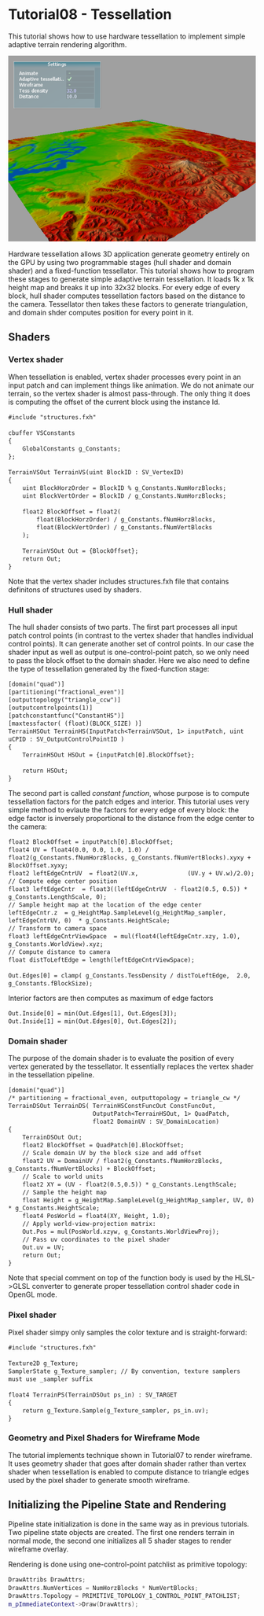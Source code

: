 # Tutorial08 - Tessellation

This tutorial shows how to use hardware tessellation to implement simple adaptive terrain 
rendering algorithm.

![](Screenshot.png)

Hardware tessellation allows 3D application generate geometry entirely on the GPU by using 
two programmable stages (hull shader and domain shader) and a fixed-function tessellator. 
This tutorial shows how to program these stages to generate simple adaptive terrain tessellation.
It loads 1k x 1k height map and breaks it up into 32x32 blocks. For every edge of every block,
hull shader computes tessellation factors based on the distance to the camera. Tessellator
then takes these factors to generate triangulation, and domain shder computes position for
every point in it.

## Shaders

### Vertex shader

When tessellation is enabled, vertex shader processes every point in an input patch and
can implement things like animation. We do not animate our terrain, so the vertex shader
is almost pass-through. The only thing it does is computing the offset of the current block using
the instance Id.

```hlsl
#include "structures.fxh"

cbuffer VSConstants
{
    GlobalConstants g_Constants;
};

TerrainVSOut TerrainVS(uint BlockID : SV_VertexID)
{
    uint BlockHorzOrder = BlockID % g_Constants.NumHorzBlocks;
    uint BlockVertOrder = BlockID / g_Constants.NumHorzBlocks;
    
    float2 BlockOffset = float2( 
        float(BlockHorzOrder) / g_Constants.fNumHorzBlocks,
        float(BlockVertOrder) / g_Constants.fNumVertBlocks
    );

    TerrainVSOut Out = {BlockOffset};
    return Out;
}
```

Note that the vertex shader includes structures.fxh file that contains definitons of structures
used by shaders.

### Hull shader

The hull shader consists of two parts. The first part processes all input patch control points (in contrast to
the vertex shader that handles individual control points). It can generate another set of control points.
In our case the shader input as well as output is one-control-point patch, so we only need to 
pass the block offset to the domain shader. Here we also need to define the type of
tessellation generated by the fixed-function stage:

```hlsl
[domain("quad")]
[partitioning("fractional_even")]
[outputtopology("triangle_ccw")]
[outputcontrolpoints(1)]
[patchconstantfunc("ConstantHS")]
[maxtessfactor( (float)(BLOCK_SIZE) )]
TerrainHSOut TerrainHS(InputPatch<TerrainVSOut, 1> inputPatch, uint uCPID : SV_OutputControlPointID )
{
    TerrainHSOut HSOut = {inputPatch[0].BlockOffset};

    return HSOut;
}
```

The second part is called *constant function*, whose purpose is to compute tessellation
factors for the patch edges and interior. This tutorial uses very simple method to evlaute the factors
for every edge of every block: the edge factor is inversely proportional to the distance from the edge center 
to the camera:

```hlsl
float2 BlockOffset = inputPatch[0].BlockOffset;
float4 UV = float4(0.0, 0.0, 1.0, 1.0) / float2(g_Constants.fNumHorzBlocks, g_Constants.fNumVertBlocks).xyxy + BlockOffset.xyxy;
float2 leftEdgeCntrUV  = float2(UV.x,              (UV.y + UV.w)/2.0);
// Compute edge center position
float3 leftEdgeCntr  = float3((leftEdgeCntrUV  - float2(0.5, 0.5)) * g_Constants.LengthScale, 0);
// Sample height map at the location of the edge center
leftEdgeCntr.z  = g_HeightMap.SampleLevel(g_HeightMap_sampler, leftEdgeCntrUV, 0)  * g_Constants.HeightScale;
// Transform to camera space
float3 leftEdgeCntrViewSpace  = mul(float4(leftEdgeCntr.xzy, 1.0), g_Constants.WorldView).xyz;
// Compute distance to camera
float distToLeftEdge = length(leftEdgeCntrViewSpace);

Out.Edges[0] = clamp( g_Constants.TessDensity / distToLeftEdge,  2.0, g_Constants.fBlockSize);
```

Interior factors are then computes as maximum of edge factors

```hlsl
Out.Inside[0] = min(Out.Edges[1], Out.Edges[3]);
Out.Inside[1] = min(Out.Edges[0], Out.Edges[2]);
```

### Domain shader

The purpose of the domain shader is to evaluate the position of every vertex generated
by the tessellator. It essentially replaces the vertex shader in the tessellation pipeline.

```hlsl
[domain("quad")]
/* partitioning = fractional_even, outputtopology = triangle_cw */
TerrainDSOut TerrainDS( TerrainHSConstFuncOut ConstFuncOut, 
                        OutputPatch<TerrainHSOut, 1> QuadPatch,
                        float2 DomainUV : SV_DomainLocation)
{
    TerrainDSOut Out;
    float2 BlockOffset = QuadPatch[0].BlockOffset;
    // Scale domain UV by the block size and add offset
    float2 UV = DomainUV / float2(g_Constants.fNumHorzBlocks, g_Constants.fNumVertBlocks) + BlockOffset;
    // Scale to world units
    float2 XY = (UV - float2(0.5,0.5)) * g_Constants.LengthScale;
    // Sample the height map
    float Height = g_HeightMap.SampleLevel(g_HeightMap_sampler, UV, 0) * g_Constants.HeightScale;
    float4 PosWorld = float4(XY, Height, 1.0);
    // Apply world-view-projection matrix:
    Out.Pos = mul(PosWorld.xzyw, g_Constants.WorldViewProj);
    // Pass uv coordinates to the pixel shader
    Out.uv = UV;
    return Out;
}
```

Note that special comment on top of the function body is used by the HLSL->GLSL converter
to generate proper tessellation control shader code in OpenGL mode.

### Pixel shader

Pixel shader simpy only samples the color texture and is straight-forward:

```hlsl
#include "structures.fxh"

Texture2D g_Texture;
SamplerState g_Texture_sampler; // By convention, texture samplers must use _sampler suffix

float4 TerrainPS(TerrainDSOut ps_in) : SV_TARGET
{
    return g_Texture.Sample(g_Texture_sampler, ps_in.uv);
}
```

### Geometry and Pixel Shaders for Wireframe Mode

The tutorial implements technique shown in Tutorial07 to render wireframe. It uses
geometry shader that goes after domain shader rather than vertex shader when tessellation
is enabled to compute distance to triangle edges used by the pixel shader to generate
smooth wireframe.

## Initializing the Pipeline State and Rendering

Pipeline state initialization is done in the same way as in previous tutorials.
Two pipeline state objects are created. The first one renders terrain in normal mode, the second
one initializes all 5 shader stages to render wireframe overlay.

Rendering is done using one-control-point patchlist as primitive topology:

```cpp
DrawAttribs DrawAttrs;
DrawAttrs.NumVertices = NumHorzBlocks * NumVertBlocks;
DrawAttrs.Topology = PRIMITIVE_TOPOLOGY_1_CONTROL_POINT_PATCHLIST;
m_pImmediateContext->Draw(DrawAttrs);
```
